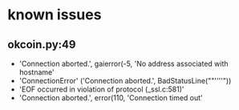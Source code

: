 # known issues

## okcoin.py:49

* 'Connection aborted.', gaierror(-5, 'No address associated with hostname'
* 'ConnectionError' ('Connection aborted.', BadStatusLine(""''''"))
* 'EOF occurred in violation of protocol (_ssl.c:581)'
* 'Connection aborted.', error(110, 'Connection timed out'
